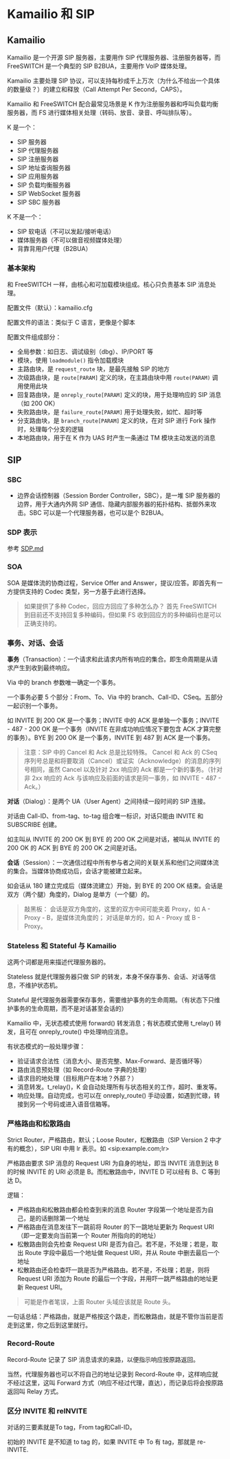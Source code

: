 # Kamailio 和 SIP

## Kamailio

Kamailio 是一个开源 SIP 服务器，主要用作 SIP 代理服务器、注册服务器等，而 FreeSWITCH 是一个典型的 SIP B2BUA，主要用作 VoIP 媒体处理。

Kamailio 主要处理 SIP 协议，可以支持每秒成千上万次（为什么不给出一个具体的数量级？）的建立和释放（Call Attempt Per Second，CAPS）。

Kamailio 和 FreeSWITCH 配合最常见场景是 K 作为注册服务器和呼叫负载均衡服务器，而 FS 进行媒体相关处理（转码、放音、录音、呼叫排队等）。

K 是一个：

- SIP 服务器
- SIP 代理服务器
- SIP 注册服务器
- SIP 地址查询服务器
- SIP 应用服务器
- SIP 负载均衡服务器
- SIP WebSocket 服务器
- SIP SBC 服务器

K 不是一个：

- SIP 软电话（不可以发起/接听电话）
- 媒体服务器（不可以做音视频媒体处理）
- 背靠背用户代理（B2BUA）

### 基本架构

和 FreeSWITCH 一样，由核心和可加载模块组成。核心只负责基本 SIP 消息处理。

配置文件（默认）：kamailio.cfg

配置文件的语法：类似于 C 语言，更像是个脚本

配置文件组成部分：
- 全局参数：如日志、调试级别（dbg）、IP/PORT 等
- 模块，使用 `loadmodule()` 指令加载模块
- 主路由块，是 `request_route` 块，是最先接触 SIP 的地方
- 次级路由块，是 `route[PARAM]` 定义的块，在主路由块中用 `route(PARAM)` 调用使用此块
- 回复路由块，是 `onreply_route[PARAM]` 定义的块，用于处理响应的 SIP 消息（如 200 OK）
- 失败路由块，是 `failure_route[PARAM]` 用于处理失败，如忙、超时等
- 分支路由块，是 `branch_route[PARAM]` 定义的块，在对 SIP 进行 Fork 操作时，处理每个分支的逻辑
- 本地路由块，用于在 K 作为 UAS 时产生一条通过 TM 模块主动发送的消息

## SIP

### SBC

- 边界会话控制器（Session Border Controller，SBC），是一堆 SIP 服务器的边界，用于大通内外网 SIP 通信、隐藏内部服务器的拓扑结构、抵御外来攻击。SBC 可以是一个代理服务器，也可以是个 B2BUA。

### SDP 表示

参考 [SDP.md](./1.1%20SDP.md)

### SOA

SOA 是媒体流的协商过程，Service Offer and Answer，提议/应答。即首先有一方提供支持的 Codec 类型，另一方基于此进行选择。

> 如果提供了多种 Codec，回应方回应了多种怎么办？
> 首先 FreeSWITCH 到目前还不支持回复多种编码，但如果 FS 收到回应方的多种编码也是可以正确支持的。

### 事务、对话、会话

**事务**（Transaction）：一个请求和此请求内所有响应的集合。即生命周期是从请求产生到收到最终响应。

Via 中的 branch 参数唯一确定一个事务。

一个事务必要 5 个部分：From、To、Via 中的 branch、Call-ID、CSeq。五部分一起识别一个事务。

如 INVITE 到 200 OK 是一个事务；INVITE 中的 ACK 是单独一个事务；INVITE - 487 - 200 OK 是一个事务（INVITE 在非成功响应情况下要包含 ACK 才算完整的事务）。BYE 到 200 OK 是一个事务，INVITE 到 487 到 ACK 是一个事务。

> 注意：SIP 中的 Cancel 和 Ack 总是比较特殊。
> Cancel 和 Ack 的 CSeq 序列号总是和将要取消（Cancel）或证实（Acknowledge）的消息的序列号相同，虽然 Cancel 以及针对 2xx 响应的 Ack 都是一个新的事务。（针对非 2xx 响应的 Ack 与该响应及前面的请求是同一事务，如 INVITE - 487 - Ack。）

**对话**（Dialog）：是两个 UA（User Agent）之间持续一段时间的 SIP 连接。

对话由 Call-ID、from-tag、to-tag 组合唯一标识，对话只能由 INVITE 和 SUBSCRIBE 创建。

如主叫从 INVITE 的 200 OK 到 BYE 的 200 OK 之间是对话，被叫从 INVITE 的 200 OK 的 ACK 到 BYE 的 200 OK 之间是对话。

**会话**（Session）：一次通信过程中所有参与者之间的关联关系和他们之间媒体流的集合。当媒体协商成功后，会话才能被建立起来。

如会话从 180 建立完成后（媒体流建立）开始，到 BYE 的 200 OK 结束。会话是双方（两个腿）角度的，Dialog 是单方（一个腿）的。

> 敲黑板：
> 会话是双方角度的，这里的双方中间可能夹着 Proxy，如 A - Proxy - B，是媒体流角度的；
> 对话是单方的，如 A - Proxy 或 B - Proxy。

### Stateless 和 Stateful 与 Kamailio

这两个词都是用来描述代理服务器的。

Stateless 就是代理服务器只做 SIP 的转发，本身不保存事务、会话、对话等信息，不维护状态机。

Stateful 是代理服务器需要保存事务，需要维护事务的生命周期。（有状态下只维护事务的生命周期，而不是对话甚至会话的）

Kamailio 中，无状态模式使用 forward() 转发消息；有状态模式使用 t_relay() 转发，且可在 onreply_route() 中处理响应消息。

有状态模式的一般处理步骤：
- 验证请求合法性（消息大小、是否完整、Max-Forward、是否循环等）
- 路由消息预处理（如 Record-Route 字典的处理）
- 请求目的地处理（目标用户在本地？外部？）
- 消息转发。t_relay()，K 会自动处理所有与状态相关的工作，超时、重发等。
- 响应处理。自动完成，也可以在 onreply_route() 手动设置，如遇到忙碌，转接到另一个号码或进入语音信箱等。

### 严格路由和松散路由

Strict Router，严格路由，默认；Loose Router，松散路由（SIP Version 2 中才有的概念），SIP URI 中用 lr 表示。如 \<sip:example.com;lr\>

严格路由要求 SIP 消息的 Request URI 为自身的地址，即当 INVITE 消息到达 B 的时候 INVITE 的 URI 必须是 B。而松散路由中，INVITE D 可以经有 B、C 等到达 D。

逻辑：
- 严格路由和松散路由都会检查到来的消息 Router 字段第一个地址是否为自己，是的话删除第一个地址
- 严格路由在消息发往下一跳前将 Router 的下一跳地址更新为 Request URI（即一定要发向当前第一个 Router 所指向的的地址）
- 松散路由则会先检查 Request URI 是否为自己。若不是，不处理；若是，取出 Route 字段中最后一个地址做 Request URI，并从 Route 中删去最后一个地址
- 松散路由还会检查吓一跳是否为严格路由。若不是，不处理；若是，则将 Request URI 添加为 Route 的最后一个字段，并用吓一跳严格路由的地址更新 Request URI。

> 可能是作者笔误，上面 Router 头域应该就是 Route 头。

一句话总结：严格路由，就是严格按这个路走，而松散路由，就是不管你当前是否走到这里，你之后到这里就行。

### Record-Route

Record-Route 记录了 SIP 消息请求的来路，以便指示响应按原路返回。

当然，代理服务器也可以不将自己的地址记录到 Record-Route 中，这样响应就不经过这里，这叫 Forward 方式（响应不经过代理，直达），而记录后将会按原路返回叫 Relay 方式。

### 区分 INVITE 和 reINVITE

对话的三要素就是To tag，From tag和Call-ID。

初始的 INVITE 是不知道 to tag 的，如果 INVITE 中 To 有 tag，那就是 re-INVITE.
